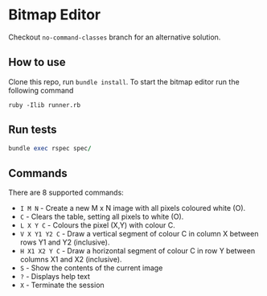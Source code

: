 # Bitmap Editor

Checkout `no-command-classes` branch for an alternative solution.

## How to use

Clone this repo, run `bundle install`. To start the bitmap editor run the following command

```
ruby -Ilib runner.rb
```

## Run tests

```ruby
bundle exec rspec spec/
```

## Commands

There are 8 supported commands:

- `I M N` - Create a new M x N image with all pixels coloured white (O).
- `C` - Clears the table, setting all pixels to white (O).
- `L X Y C` - Colours the pixel (X,Y) with colour C.
- `V X Y1 Y2 C` - Draw a vertical segment of colour C in column X between rows Y1 and Y2 (inclusive).
- `H X1 X2 Y C` - Draw a horizontal segment of colour C in row Y between columns X1 and X2 (inclusive).
- `S` - Show the contents of the current image
- `?` - Displays help text
- `X` - Terminate the session
